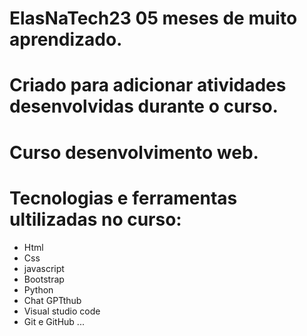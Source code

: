 # ElasNaTech23 05 meses de muito aprendizado.
# Criado para adicionar atividades desenvolvidas durante o curso.
# Curso desenvolvimento web.
# Tecnologias  e ferramentas ultilizadas no curso:

- Html
- Css
- javascript
- Bootstrap
- Python
- Chat GPTthub
- Visual studio code
- Git e GitHub ...
